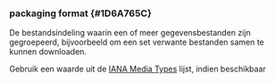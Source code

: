 ### packaging format {#1D6A765C}
De bestandsindeling waarin een of meer gegevensbestanden zijn gegroepeerd, bijvoorbeeld om een set verwante bestanden samen te kunnen downloaden.
 
Gebruik een waarde uit de <a href='https://www.iana.org/assignments/media-types/media-types.xhtml' target='_blank'>IANA Media Types</a> lijst, indien beschikbaar
